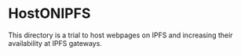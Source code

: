# HostONIPFS

This directory is a trial to host webpages on IPFS and increasing their availability at IPFS gateways.


